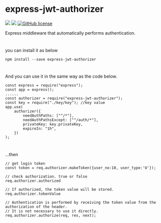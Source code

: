 # express-jwt-authorizer

![](https://img.shields.io/badge/language-Javascript-red) ![](https://img.shields.io/badge/version-0.3.1-brightgreen) [![GitHub license](https://img.shields.io/badge/license-MIT-blue.svg)](https://github.com/myyrakle/express-jwt-authorizer/blob/master/LICENSE)

Express middleware that automatically performs authentication.

#

you can install it as below

```
npm install --save express-jwt-authorizer
```

#

And you can use it in the same way as the code below.

```
const express = require("express");
const app = express();
......
const authorizer = require("express-jwt-authorizer");
const key = require("./key/key"); //key value
app.use(
    authorizer({
        needAuthPaths: ["^/*"],
        needAuthPathsExcept: ["^/auth/*"],
        privateKey: key.privateKey,
        expireIn: "1h",
    })
);
```

#

...then

```
// get login token
const token = req.authorizer.makeToken({user_no:10, user_type:'U'});
```

```
// check authorization. true or false
req.authorizer.authorized
```

```
// If authorized, the token value will be stored.
req.authorizer.tokenValue
```

```
// Authentication is performed by receiving the token value from the authorization of the header.
// It is not necessary to use it directly.
req.authorizer.authorize(req, res, next);
```
